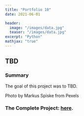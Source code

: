 ```yaml
---
title: "Portfolio 10"
date: 2021-06-01

header:
  image: "/images/data.jpg"
  teaser: "/images/data.jpg"
excerpt: "Python"
mathjax: "true"
---
```


## TBD

### Summary

The goal of this project was to TBD.

Photo by Markus Spiske from Pexels

### The Complete Project: [here](https://github.com/MaryDonovanMartello/).
